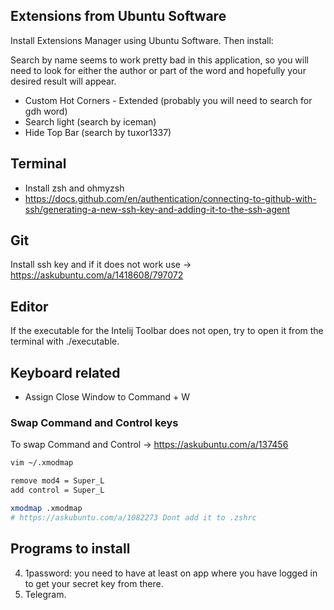 ## Extensions from Ubuntu Software

Install Extensions Manager using Ubuntu Software. Then install:

Search by name seems to work pretty bad in this application, so you will need to look for either the author 
or part of the word and hopefully your desired result will appear.

- Custom Hot Corners - Extended (probably you will need to search for gdh word)
- Search light (search by iceman)
- Hide Top Bar (search by tuxor1337)

## Terminal

- Install zsh and ohmyzsh
- https://docs.github.com/en/authentication/connecting-to-github-with-ssh/generating-a-new-ssh-key-and-adding-it-to-the-ssh-agent

## Git

Install ssh key and if it does not work use -> https://askubuntu.com/a/1418608/797072

## Editor

If the executable for the Intelij Toolbar does not open, try to open it from the terminal with ./executable.

## Keyboard related

- Assign Close Window to Command + W

### Swap Command and Control keys

To swap Command and Control -> https://askubuntu.com/a/137456

~~~bash
vim ~/.xmodmap

remove mod4 = Super_L
add control = Super_L

xmodmap .xmodmap
# https://askubuntu.com/a/1082273 Dont add it to .zshrc
~~~

## Programs to install

4. 1password: you need to have at least on app where you have logged in to get your secret key from there.
5. Telegram.
